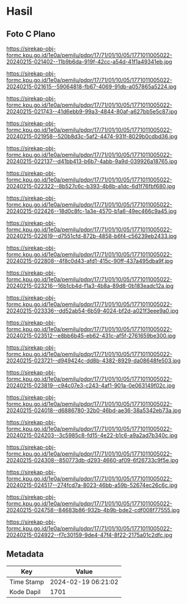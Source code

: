 # Hasil

## Foto C Plano

https://sirekap-obj-formc.kpu.go.id/1e0a/pemilu/pdpr/17/71/01/10/05/1771011005022-20240215-021402--11b9b6da-919f-42cc-a54d-41f1a49341eb.jpg

https://sirekap-obj-formc.kpu.go.id/1e0a/pemilu/pdpr/17/71/01/10/05/1771011005022-20240215-021615--59064818-fb67-4069-91db-a057865a5224.jpg

https://sirekap-obj-formc.kpu.go.id/1e0a/pemilu/pdpr/17/71/01/10/05/1771011005022-20240215-021743--41d6ebb9-99a3-4844-80af-a627bb5e5c87.jpg

https://sirekap-obj-formc.kpu.go.id/1e0a/pemilu/pdpr/17/71/01/10/05/1771011005022-20240215-021958--520b8d3c-5af2-4474-931f-8029b0cdbd36.jpg

https://sirekap-obj-formc.kpu.go.id/1e0a/pemilu/pdpr/17/71/01/10/05/1771011005022-20240215-022137--d41bb413-b6b7-4abb-9a9d-039926a18765.jpg

https://sirekap-obj-formc.kpu.go.id/1e0a/pemilu/pdpr/17/71/01/10/05/1771011005022-20240215-022322--8b527c6c-b393-4b8b-a1dc-6d1f76fbf680.jpg

https://sirekap-obj-formc.kpu.go.id/1e0a/pemilu/pdpr/17/71/01/10/05/1771011005022-20240215-022426--18d0c8fc-1a3e-4570-b1a6-49ec466c9a45.jpg

https://sirekap-obj-formc.kpu.go.id/1e0a/pemilu/pdpr/17/71/01/10/05/1771011005022-20240215-022619--d7551cfd-872b-4858-b6f4-c56239eb2433.jpg

https://sirekap-obj-formc.kpu.go.id/1e0a/pemilu/pdpr/17/71/01/10/05/1771011005022-20240215-022808--4f8c0d43-afd1-415c-90ff-437a495dba9f.jpg

https://sirekap-obj-formc.kpu.go.id/1e0a/pemilu/pdpr/17/71/01/10/05/1771011005022-20240215-023216--16b1cb4d-f1a3-4b8a-89d8-0b183eadc12a.jpg

https://sirekap-obj-formc.kpu.go.id/1e0a/pemilu/pdpr/17/71/01/10/05/1771011005022-20240215-023336--dd52ab54-6b59-4024-bf2d-a021f3eee9a0.jpg

https://sirekap-obj-formc.kpu.go.id/1e0a/pemilu/pdpr/17/71/01/10/05/1771011005022-20240215-023512--e8bb6b45-eb62-431c-af5f-2761659be300.jpg

https://sirekap-obj-formc.kpu.go.id/1e0a/pemilu/pdpr/17/71/01/10/05/1771011005022-20240215-023721--d949424c-dd8b-4382-8929-da08648fe503.jpg

https://sirekap-obj-formc.kpu.go.id/1e0a/pemilu/pdpr/17/71/01/10/05/1771011005022-20240215-023819--c94c07e3-c243-4af1-901a-0e063149f02c.jpg

https://sirekap-obj-formc.kpu.go.id/1e0a/pemilu/pdpr/17/71/01/10/05/1771011005022-20240215-024018--d6886780-32b0-46bd-ae36-38a5342eb73a.jpg

https://sirekap-obj-formc.kpu.go.id/1e0a/pemilu/pdpr/17/71/01/10/05/1771011005022-20240215-024203--3c5985c8-fd15-4e22-b1c6-a9a2ad7b340c.jpg

https://sirekap-obj-formc.kpu.go.id/1e0a/pemilu/pdpr/17/71/01/10/05/1771011005022-20240215-024308--850773db-d293-4660-af09-6f26733c9f5e.jpg

https://sirekap-obj-formc.kpu.go.id/1e0a/pemilu/pdpr/17/71/01/10/05/1771011005022-20240215-024517--274fcd7a-8023-46bb-a59b-52674ec26c6c.jpg

https://sirekap-obj-formc.kpu.go.id/1e0a/pemilu/pdpr/17/71/01/10/05/1771011005022-20240215-024758--84683b86-932b-4b9b-bde2-cdf008f77555.jpg

https://sirekap-obj-formc.kpu.go.id/1e0a/pemilu/pdpr/17/71/01/10/05/1771011005022-20240215-024922--f7c30159-9de4-47f4-8f22-2175a01c2dfc.jpg


## Metadata

| Key        | Value               |
| ---------- | ------------------- |
| Time Stamp | 2024-02-19 06:21:02 |
| Kode Dapil | 1701                |



